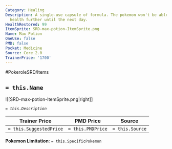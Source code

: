 ```yaml
---
Category: Healing
Description: A single-use capsule of formula. The pokemon won't be able to restore
  health further until the next day.
HealthRestored: 99
ItemSprite: SRD-max-potion-ItemSprite.png
Name: Max Potion
OneUse: false
PMD: false
Pocket: Medicine
Source: Core 2.0
TrainerPrice: '1700'
---
```


#PokeroleSRD/Items

## `= this.Name`

![[SRD-max-potion-ItemSprite.png|right]]

*`= this.Description`*

| Trainer Price           | PMD Price         | Source | 
| ----------------------- | ----------------- | ------ |
| `= this.SuggestedPrice` | `= this.PMDPrice` | `= this.Source`

**Pokemon Limitation**: `= this.SpecificPokemon`
